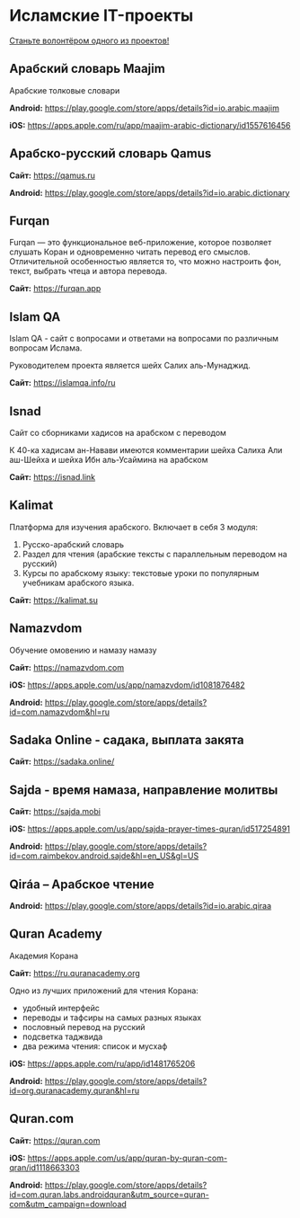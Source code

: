 # Исламские IT-проекты

[Станьте волонтёром одного из проектов!](help-wanted.md)

## Арабский словарь Maajim

Арабские толковые словари

**Android:** https://play.google.com/store/apps/details?id=io.arabic.maajim

**iOS:** https://apps.apple.com/ru/app/maajim-arabic-dictionary/id1557616456

## Арабско-русский словарь Qamus

**Сайт:** https://qamus.ru

**Android:** https://play.google.com/store/apps/details?id=io.arabic.dictionary

## Furqan

Furqan — это функциональное веб-приложение, которое позволяет слушать Коран и одновременно читать перевод его смыслов. Отличительной особенностью является то, что можно настроить фон, текст, выбрать чтеца и автора перевода.

**Сайт:** https://furqan.app

## Islam QA

Islam QA - сайт с вопросами и ответами на вопросами по различным вопросам Ислама.

Руководителем проекта является  шейх Салих аль-Мунаджид.

**Сайт:** https://islamqa.info/ru

## Isnad

Сайт со сборниками хадисов на арабском с переводом

К 40-ка хадисам ан-Навави имеются комментарии шейха Салиха Али аш-Шейха и шейха Ибн аль-Усаймина на арабском

**Сайт:** https://isnad.link

## Kalimat

Платформа для изучения арабского. Включает в себя 3 модуля:

1. Русско-арабский словарь
2. Раздел для чтения (арабские тексты с параллельным переводом на русский)
3. Курсы по арабскому языку: текстовые уроки по популярным учебникам арабского языка.

**Сайт:** https://kalimat.su

## Namazvdom

Обучение омовению и намазу намазу

**Сайт:** https://namazvdom.com

**iOS:**
https://apps.apple.com/us/app/namazvdom/id1081876482

**Android:**
https://play.google.com/store/apps/details?id=com.namazvdom&hl=ru

## Sadaka Online - садака, выплата закята

**Сайт:** https://sadaka.online/

## Sajda - время намаза, направление молитвы

**Сайт:** https://sajda.mobi

**iOS:** https://apps.apple.com/us/app/sajda-prayer-times-quran/id517254891

**Android:** https://play.google.com/store/apps/details?id=com.raimbekov.android.sajde&hl=en_US&gl=US

## Qiráa – Арабское чтение

**Android:** https://play.google.com/store/apps/details?id=io.arabic.qiraa

## Quran Academy

Академия Корана

**Сайт:** https://ru.quranacademy.org

Одно из лучших приложений для чтения Корана:
- удобный интерфейс
- переводы и тафсиры на самых разных языках
- пословный перевод на русский
- подсветка таджвида
- два режима чтения: список и мусхаф

**iOS:**
https://apps.apple.com/ru/app/id1481765206

**Android:**
https://play.google.com/store/apps/details?id=org.quranacademy.quran&hl=ru

## Quran.com

**Сайт:** https://quran.com

**iOS:** https://apps.apple.com/us/app/quran-by-quran-com-qran/id1118663303

**Android:** https://play.google.com/store/apps/details?id=com.quran.labs.androidquran&utm_source=quran-com&utm_campaign=download

